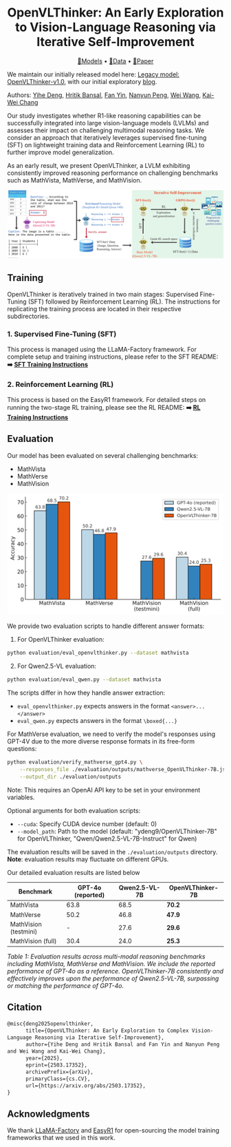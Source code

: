 <div align="center">

<h1>OpenVLThinker: An Early Exploration to Vision-Language Reasoning via Iterative Self-Improvement</h1>

<p align="center">
  <a href="https://huggingface.co/collections/ydeng9/openvlthinker-v12-models-686f4632c23b59379c475169">🤗Models</a> • <a href="https://huggingface.co/collections/ydeng9/openvlthinker-v12-datasets-686f45e48d02e00b1585299e">🤗Data</a> • <a href="https://arxiv.org/abs/2503.17352">📄Paper</a>
</p>

</div>

We maintain our initially released model here: [Legacy model: OpenVLThinker-v1.0](https://huggingface.co/ydeng9/OpenVLThinker-7B), with our initial exploratory [blog](https://yihe-deng.notion.site/openvlthinker).

Authors: [Yihe Deng](https://yihe-deng.notion.site/yihe-deng-main), [Hritik Bansal](https://sites.google.com/view/hbansal), [Fan Yin](https://fanyin3639.github.io/), [Nanyun Peng](https://violetpeng.github.io/), [Wei Wang](https://web.cs.ucla.edu/~weiwang/), [Kai-Wei Chang](https://web.cs.ucla.edu/~kwchang/)

Our study investigates whether R1-like reasoning capabilities can be successfully integrated into large vision-language models (LVLMs) and assesses their impact on challenging multimodal reasoning tasks. We consider an approach that iteratively leverages supervised fine-tuning (SFT) on lightweight training data and Reinforcement Learning (RL) to further improve model generalization. 

As an early result, we present OpenVLThinker, a LVLM exhibiting consistently improved reasoning performance on challenging benchmarks such as MathVista, MathVerse, and MathVision.

<p align="center">
<img src="./assets/demo-vlthinker.png" width="600">
</p>

## Training

OpenVLThinker is iteratively trained in two main stages: Supervised Fine-Tuning (SFT) followed by Reinforcement Learning (RL). The instructions for replicating the training process are located in their respective subdirectories.

### 1. Supervised Fine-Tuning (SFT)

This process is managed using the LLaMA-Factory framework. For complete setup and training instructions, please refer to the SFT README:
**➡️ [SFT Training Instructions](./train/llama-factory/README.md)**

### 2. Reinforcement Learning (RL)

This process is based on the EasyR1 framework. For detailed steps on running the two-stage RL training, please see the RL README:
**➡️ [RL Training Instructions](./train/easyr1/README.md)**

## Evaluation

Our model has been evaluated on several challenging benchmarks:

- MathVista
- MathVerse
- MathVision

<p align="center">
<img src="./assets/main_result.png" width="600">
</p>

We provide two evaluation scripts to handle different answer formats:

1. For OpenVLThinker evaluation:
```bash
python evaluation/eval_openvlthinker.py --dataset mathvista
```

2. For Qwen2.5-VL evaluation:
```bash
python evaluation/eval_qwen.py --dataset mathvista
```

The scripts differ in how they handle answer extraction:
- `eval_openvlthinker.py` expects answers in the format `<answer>...</answer>`
- `eval_qwen.py` expects answers in the format `\boxed{...}`

For MathVerse evaluation, we need to verify the model's responses using GPT-4V due to the more diverse response formats in its free-form questions:
```bash
python evaluation/verify_mathverse_gpt4.py \
    --responses_file ./evaluation/outputs/mathverse_OpenVLThinker-7B.json \
    --output_dir ./evaluation/outputs
```
Note: This requires an OpenAI API key to be set in your environment variables.

Optional arguments for both evaluation scripts:
- `--cuda`: Specify CUDA device number (default: 0)
- `--model_path`: Path to the model (default: "ydeng9/OpenVLThinker-7B" for OpenVLThinker, "Qwen/Qwen2.5-VL-7B-Instruct" for Qwen)

The evaluation results will be saved in the `./evaluation/outputs` directory. **Note**: evaluation results may fluctuate on different GPUs.

Our detailed evaluation results are listed below

| Benchmark | GPT-4o (reported) | Qwen2.5-VL-7B | OpenVLThinker-7B |
|-----------|------------------|---------------|------------------|
| MathVista | 63.8 | 68.5 | **70.2** |
| MathVerse | 50.2 | 46.8 | **47.9** |
| MathVision (testmini) | - | 27.6 | **29.6** |
| MathVision (full) | 30.4 | 24.0 | **25.3** |

*Table 1: Evaluation results across multi-modal reasoning benchmarks including MathVista, MathVerse and MathVision. We include the reported performance of GPT-4o as a reference. OpenVLThinker-7B consistently and effectively improves upon the performance of Qwen2.5-VL-7B, surpassing or matching the performance of GPT-4o.*

## Citation
```text
@misc{deng2025openvlthinker,
      title={OpenVLThinker: An Early Exploration to Complex Vision-Language Reasoning via Iterative Self-Improvement}, 
      author={Yihe Deng and Hritik Bansal and Fan Yin and Nanyun Peng and Wei Wang and Kai-Wei Chang},
      year={2025},
      eprint={2503.17352},
      archivePrefix={arXiv},
      primaryClass={cs.CV},
      url={https://arxiv.org/abs/2503.17352}, 
}
```

## Acknowledgments

We thank [LLaMA-Factory](https://github.com/hiyouga/LLaMA-Factory) and [EasyR1](https://github.com/hiyouga/EasyR1) for open-sourcing the model training frameworks that we used in this work.